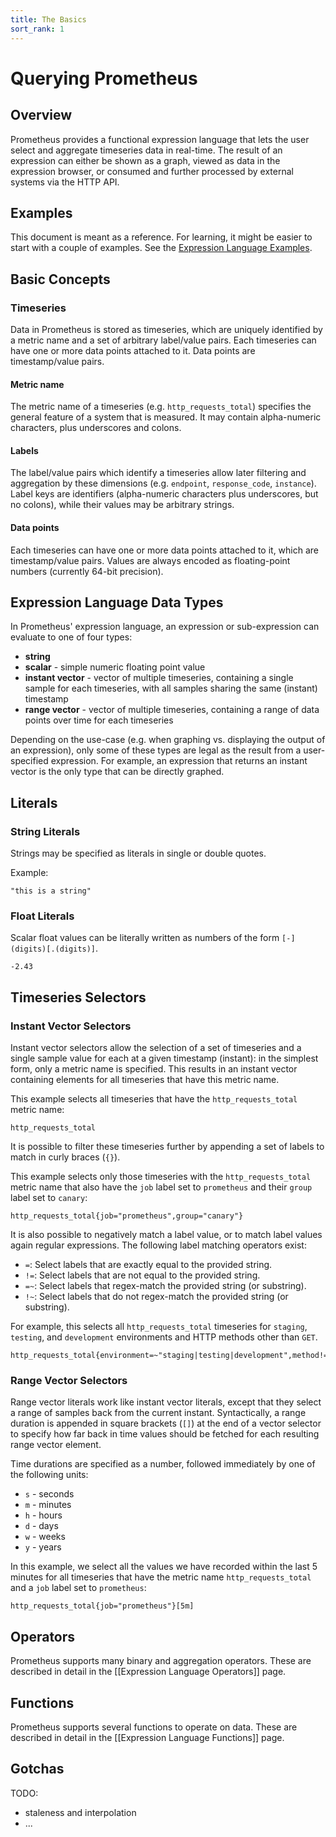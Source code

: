 ```yaml
---
title: The Basics
sort_rank: 1
---
```


# Querying Prometheus

## Overview

Prometheus provides a functional expression language that lets the user select
and aggregate timeseries data in real-time. The result of an expression can
either be shown as a graph, viewed as data in the expression browser, or
consumed and further processed by external systems via the HTTP API.

## Examples

This document is meant as a reference. For learning, it might be easier to
start with a couple of examples. See the [Expression Language Examples](/using/querying/examples).

## Basic Concepts

### Timeseries

Data in Prometheus is stored as timeseries, which are uniquely identified by a
metric name and a set of arbitrary label/value pairs. Each timeseries can have
one or more data points attached to it. Data points are timestamp/value pairs.

#### Metric name
The metric name of a timeseries (e.g. `http_requests_total`) specifies the
general feature of a system that is measured. It may contain alpha-numeric
characters, plus underscores and colons.

#### Labels
The label/value pairs which identify a timeseries allow later filtering and
aggregation by these dimensions (e.g. `endpoint`, `response_code`, `instance`). Label keys
are identifiers (alpha-numeric characters plus underscores, but no colons),
while their values may be arbitrary strings.

#### Data points
Each timeseries can have one or more data points attached to it, which are
timestamp/value pairs. Values are always encoded as floating-point numbers
(currently 64-bit precision).

## Expression Language Data Types

In Prometheus' expression language, an expression or sub-expression can
evaluate to one of four types:

* **string**
* **scalar** - simple numeric floating point value
* **instant vector** - vector of multiple timeseries, containing a single sample for each timeseries, with all samples sharing the same (instant) timestamp
* **range vector** - vector of multiple timeseries, containing a range of data points over time for each timeseries

Depending on the use-case (e.g. when graphing vs. displaying the output of an
expression), only some of these types are legal as the result from a
user-specified expression. For example, an expression that returns an instant
vector is the only type that can be directly graphed.

## Literals

### String Literals

Strings may be specified as literals in single or double quotes.

Example:

    "this is a string"

### Float Literals

Scalar float values can be literally written as numbers of the form
`[-](digits)[.(digits)]`.

    -2.43

## Timeseries Selectors

### Instant Vector Selectors

Instant vector selectors allow the selection of a set of timeseries and a
single sample value for each at a given timestamp (instant): in the simplest
form, only a metric name is specified. This results in an instant vector
containing elements for all timeseries that have this metric name.

This example selects all timeseries that have the `http_requests_total` metric
name:

    http_requests_total

It is possible to filter these timeseries further by appending a set of labels
to match in curly braces (`{}`).

This example selects only those timeseries with the `http_requests_total`
metric name that also have the `job` label set to `prometheus` and their
`group` label set to `canary`:

    http_requests_total{job="prometheus",group="canary"}

It is also possible to negatively match a label value, or to match label values
again regular expressions. The following label matching operators exist:

* `=`: Select labels that are exactly equal to the provided string.
* `!=`: Select labels that are not equal to the provided string.
* `=~`: Select labels that regex-match the provided string (or substring).
* `!~`: Select labels that do not regex-match the provided string (or substring).

For example, this selects all `http_requests_total` timeseries for `staging`,
`testing`, and `development` environments and HTTP methods other than `GET`.

    http_requests_total{environment=~"staging|testing|development",method!="GET"}

### Range Vector Selectors

Range vector literals work like instant vector literals, except that they
select a range of samples back from the current instant. Syntactically, a range
duration is appended in square brackets (`[]`) at the end of a vector selector
to specify how far back in time values should be fetched for each resulting
range vector element.

Time durations are specified as a number, followed immediately by one of the
following units:

* `s` - seconds
* `m` - minutes
* `h` - hours
* `d` - days
* `w` - weeks
* `y` - years

In this example, we select all the values we have recorded within the last 5
minutes for all timeseries that have the metric name `http_requests_total` and
a `job` label set to `prometheus`:

    http_requests_total{job="prometheus"}[5m]

## Operators

Prometheus supports many binary and aggregation operators. These are described
in detail in the [[Expression Language Operators]] page.

## Functions

Prometheus supports several functions to operate on data. These are described
in detail in the [[Expression Language Functions]] page.

## Gotchas

TODO:
* staleness and interpolation
* ...
